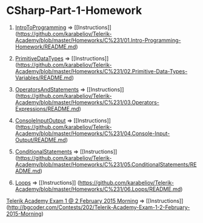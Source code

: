 # CSharp-Part-1-Homework

01. [IntroToProgramming](https://github.com/karabeliov/Telerik-Academy/tree/master/Homeworks/C%231/01.Intro-Programming-Homework)      =>  [[Instructions]] (https://github.com/karabeliov/Telerik-Academy/blob/master/Homeworks/C%231/01.Intro-Programming-Homework/README.md)

02. [PrimitiveDataTypes](https://github.com/karabeliov/Telerik-Academy/tree/master/Homeworks/C%231/02.Primitive-Data-Types-Variables)      =>  [[Instructions]] (https://github.com/karabeliov/Telerik-Academy/blob/master/Homeworks/C%231/02.Primitive-Data-Types-Variables/README.md)

03. [OperatorsAndStatements](https://github.com/karabeliov/Telerik-Academy/tree/master/Homeworks/C%231/03.Operators-Expressions)  =>  [[Instructions]] (https://github.com/karabeliov/Telerik-Academy/blob/master/Homeworks/C%231/03.Operators-Expressions/README.md)

04. [ConsoleInputOutput](https://github.com/karabeliov/Telerik-Academy/tree/master/Homeworks/C%231/04.Console-Input-Output)      =>  [[Instructions]] (https://github.com/karabeliov/Telerik-Academy/blob/master/Homeworks/C%231/04.Console-Input-Output/README.md)

05. [ConditionalStatements](https://github.com/karabeliov/Telerik-Academy/tree/master/Homeworks/C%231/05.ConditionalStatements)   => [[Instructions]] (https://github.com/karabeliov/Telerik-Academy/blob/master/Homeworks/C%231/05.ConditionalStatements/README.md)

06. [Loops](https://github.com/karabeliov/Telerik-Academy/tree/master/Homeworks/C%231/06.Loops)                     =>  [[Instructions]] (https://github.com/karabeliov/Telerik-Academy/blob/master/Homeworks/C%231/06.Loops/README.md)

[Telerik Academy Exam 1 @ 2 February 2015 Morning](https://github.com/karabeliov/Telerik-Academy/tree/master/Homeworks/C%231/ExamCSharpPart1)                     =>  [[Instructions]] (http://bgcoder.com/Contests/202/Telerik-Academy-Exam-1-2-February-2015-Morning)

